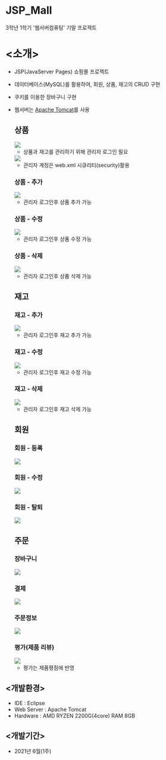 # JSP_Mall
3학년 1학기 '웹서버컴퓨팅' 기말 프로젝트

# <소개>
- JSP(JavaServer Pages) 쇼핑몰 프로젝트
- 데이터베이스(MySQL)를 활용하여, 회원, 상품, 재고의 CRUD 구현
- 쿠키를 이용한 장바구니 구현
- 웹서버는 <a href = "Apache Tomcat" >Apache Tomcat</a>를 사용

  ## 상품
    <img src="./readme_media/admin_login.gif">
    
    - 상품과 재고를 관리하기 위해 관리자 로그인 필요
    <img src="./readme_media/security.png">
    
    - 관리자 계정은 web.xml 시큐리티(security)활용
    
    ### 상품 - 추가
    <img src="./readme_media/create_product.gif">
    
    - 관리자 로그인후 상품 추가 가능
    
    ### 상품 - 수정
    <img src="./readme_media/update_product.gif">
    
    - 관리자 로그인후 상품 수정 가능
    
    ### 상품 - 삭제
    <img src="./readme_media/delete_product.gif">
    
    - 관리자 로그인후 상품 삭제 가능
    
  ## 재고
    
    ### 재고 - 추가
    <img src="./readme_media/create_stock.gif">
    
    - 관리자 로그인후 재고 추가 가능
    
    ### 재고 - 수정
    <img src="./readme_media/update_stock.gif">
    
    - 관리자 로그인후 재고 수정 가능
    
    ### 재고 - 삭제
    <img src="./readme_media/delete_stock.gif">
    
    - 관리자 로그인후 재고 삭제 가능
    
  ## 회원
    
    
    ### 회원 - 등록
    <img src="./readme_media/create_member.gif">
    
    
    ### 회원 - 수정
    <img src="./readme_media/update_member.gif">
    
    
    ### 회원 - 탈퇴
    <img src="./readme_media/delete_member.gif">
   
  ## 주문
    
    ### 장바구니
    <img src="./readme_media/cart.gif">
    
    
    ### 결제
    <img src="./readme_media/payment.gif">
    
    
    ### 주문정보
    <img src="./readme_media/order_info.gif">
    
    
    ### 평가(제품 리뷰)
    <img src="./readme_media/review.gif">
    
    - 평가는 제품평점에 반영
  
## <개발환경>
- IDE : Eclipse
- Web Server : Apache Tomcat
- Hardware : AMD RYZEN 2200G(4core) RAM 8GB

## <개발기간>
- 2021년 6월(1주)
